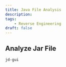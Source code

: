 ```yaml
---
title: Java File Analysis
description: 
tags:
    - Reverse Engineering
draft: false
---
```


## Analyze Jar File

```sh
jd-gui
```